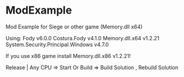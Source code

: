 # ModExample
Mod Example for Siege or other game (Memory.dll x64)

Using:
Fody v6.0.0
Costura.Fody v4.1.0
Memory.dll.x64 v1.2.21
System.Security.Principal.Windows v4.7.0

If you use x86 game install Memory.dll.x86 v1.2.21!

Release | Any CPU  => Start
Or Build => Build Solution , Rebuild Solution
